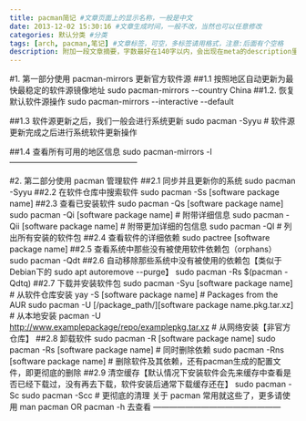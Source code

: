 ```yaml
---
title: pacman简记 #文章页面上的显示名称，一般是中文
date: 2013-12-02 15:30:16 #文章生成时间，一般不改，当然也可以任意修改
categories: 默认分类 #分类
tags: [arch, pacman,笔记] #文章标签，可空，多标签请用格式，注意:后面有个空格
description: 附加一段文章摘要，字数最好在140字以内，会出现在meta的description里面
---
```


#1. 第一部分使用 pacman-mirrors 更新官方软件源
##1.1  按照地区自动更新为最快最稳定的软件源镜像地址
  sudo pacman-mirrors --country China
##1.2. 恢复默认软件源操作
  sudo pacman-mirrors --interactive --default

##1.3 软件源更新之后，我们一般会进行系统更新
  sudo pacman -Syyu # 软件源更新完成之后进行系统软件更新操作

##1.4 查看所有可用的地区信息
  sudo pacman-mirrors -l
————————————————


#2. 第二部分使用 pacman 管理软件
##2.1 同步并且更新你的系统
  sudo pacman -Syyu
##2.2 在软件仓库中搜索软件
  sudo pacman -Ss [software package name]
##2.3 查看已安装软件
  sudo pacman -Qs [software package name]
  sudo pacman -Qi [software package name] # 附带详细信息
  sudo pacman -Qii [software package name] # 附带更加详细的包信息
  sudo pacman -Ql # 列出所有安装的软件包
##2.4 查看软件的详细依赖
  sudo pactree [software package name]
##2.5 查看系统中那些没有被使用软件依赖包（orphans）
  sudo pacman -Qdt
##2.6 自动移除那些系统中没有被使用的依赖包【类似于Debian下的 sudo apt autoremove --purge】
  sudo pacman -Rs $(pacman -Qdtq)
##2.7 下载并安装软件包
  sudo pacman -Syu [software package name] # 从软件仓库安装
  yay -S [software package name]  # Packages from the AUR
  sudo pacman -U [/package_path/][software package name.pkg.tar.xz] # 从本地安装
  pacman -U http://www.examplepackage/repo/examplepkg.tar.xz # 从网络安装【非官方仓库】
##2.8 卸载软件
  sudo pacman -R [software package name] 
  sudo pacman -Rs [software package name] # 同时删除依赖
  sudo pacman -Rns [software package name] # 删除软件及其依赖，还有pacman生成的配置文件，即更彻底的删除
##2.9 清空缓存【默认情况下安装软件会先来缓存中查看是否已经下载过，没有再去下载，软件安装后通常下载缓存还在】
  sudo pacman -Sc
  sudo pacman -Scc # 更彻底的清理
  关于 pacman 常用就这些了，更多请使用 man pacman OR pacman -h 去查看
————————————————
